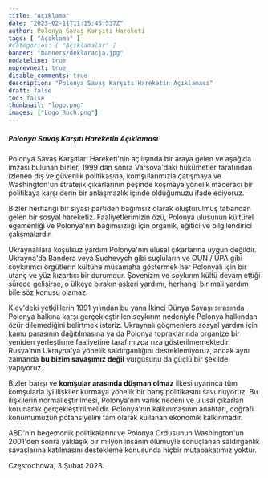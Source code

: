 ```yaml
---
title: "Açıklama"
date: "2023-02-11T11:15:45.537Z"
author: Polonya Savaş Karşıtı Hareketi
tags: [ "Açıklama" ]
#categories: [ "Açıklamalar" ]
banner: "banners/deklaracja.jpg"
nodateline: true
noprevnext: true
disable_comments: true
description: "Polonya Savaş Karşıtı Hareketin Açıklaması"
draft: false
toc: false
thumbnail: "logo.png"
images: ["Logo_Ruch.png"]
---
```


##### Polonya Savaş Karşıtı Hareketin Açıklaması


Polonya Savaş Karşıtları Hareketi'nin açılışında bir araya gelen ve aşağıda imzası bulunan bizler, 1999'dan sonra Varşova'daki hükümetler tarafından izlenen dış ve güvenlik politikasına, komşularımızla çatışmaya ve Washington'un stratejik çıkarlarının peşinde koşmaya yönelik maceracı bir politikaya karşı derin bir anlaşmazlık içinde olduğumuzu ifade ediyoruz.


Bizler herhangi bir siyasi partiden bağımsız olarak oluşturulmuş tabandan gelen bir sosyal hareketiz. Faaliyetlerimizin özü, Polonya ulusunun kültürel egemenliği ve Polonya'nın bağımsızlığı için organik, eğitici ve bilgilendirici çalışmalardır.


Ukraynalılara koşulsuz yardım Polonya'nın ulusal çıkarlarına uygun değildir. Ukrayna'da Bandera veya Suchevych gibi suçluların ve OUN / UPA gibi soykırımcı örgütlerin kültüne müsamaha göstermek her Polonyalı için bir utanç ve yüz kızartıcı bir durumdur. Şovenizm ve soykırım kültü devam ettiği sürece gelişirse, o ülkeye bırakın askeri yardımı, herhangi bir mali yardım bile söz konusu olamaz.


Kiev'deki yetkililerin 1991 yılından bu yana İkinci Dünya Savaşı sırasında Polonya halkına karşı gerçekleştirilen soykırım nedeniyle Polonya halkından özür dilemediğini belirtmek isteriz. Ukraynalı göçmenlere sosyal yardım için kamu parasının dağıtılmasına ya da Polonya topraklarında organize bir yeniden yerleştirme faaliyetine tarafımızca rıza gösterilmemektedir. Rusya'nın Ukrayna'ya yönelik saldırganlığını desteklemiyoruz, ancak aynı zamanda __bu bizim savaşımız değil__ vurgusunu da güçlü bir şekilde yapıyoruz.


Bizler barışı ve __komşular arasında düşman olmaz__ ilkesi uyarınca tüm komşularla iyi ilişkiler kurmaya yönelik bir barış politikasını savunuyoruz. Bu ilişkilerin normalleştirilmesi, Polonya'nın varlık nedeni ve ulusal çıkarları korunarak gerçekleştirilmelidir. Polonya'nın kalkınmasının anahtarı, coğrafi konumumuzun potansiyelini tam olarak kullanan ekonomik kalkınmadır.


ABD'nin hegemonik politikalarını ve Polonya Ordusunun Washington'un 2001'den sonra yaklaşık bir milyon insanın ölümüyle sonuçlanan saldırganlık savaşlarına katılmasını destekleme konusunda hiçbir mutabakatımız yoktur.


Częstochowa, 3 Şubat 2023.